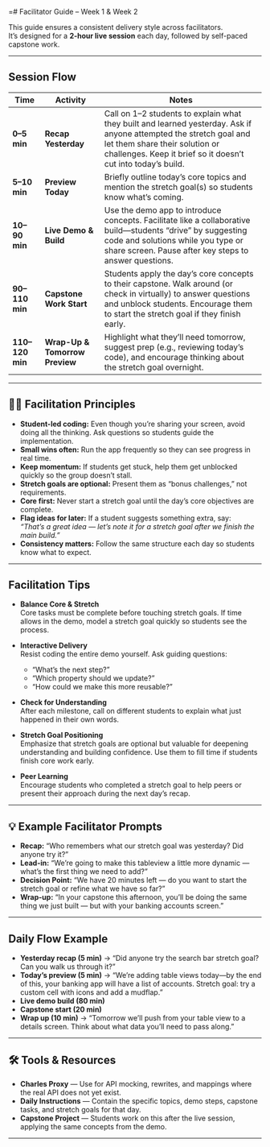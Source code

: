 =# Facilitator Guide – Week 1 & Week 2

This guide ensures a consistent delivery style across facilitators.  
It’s designed for a **2-hour live session** each day, followed by self-paced capstone work.

---

## Session Flow

| Time         | Activity | Notes |
|--------------|----------|-------|
| **0–5 min**  | **Recap Yesterday** | Call on 1–2 students to explain what they built and learned yesterday. Ask if anyone attempted the stretch goal and let them share their solution or challenges. Keep it brief so it doesn’t cut into today’s build. |
| **5–10 min** | **Preview Today** | Briefly outline today’s core topics and mention the stretch goal(s) so students know what’s coming. |
| **10–90 min**| **Live Demo & Build** | Use the demo app to introduce concepts. Facilitate like a collaborative build—students “drive” by suggesting code and solutions while you type or share screen. Pause after key steps to answer questions. |
| **90–110 min**| **Capstone Work Start** | Students apply the day’s core concepts to their capstone. Walk around (or check in virtually) to answer questions and unblock students. Encourage them to start the stretch goal if they finish early. |
| **110–120 min**| **Wrap-Up & Tomorrow Preview** | Highlight what they’ll need tomorrow, suggest prep (e.g., reviewing today’s code), and encourage thinking about the stretch goal overnight. |

---

## 👩‍🏫 Facilitation Principles

- **Student-led coding:** Even though you’re sharing your screen, avoid doing all the thinking. Ask questions so students guide the implementation.
- **Small wins often:** Run the app frequently so they can see progress in real time.
- **Keep momentum:** If students get stuck, help them get unblocked quickly so the group doesn’t stall.
- **Stretch goals are optional:** Present them as “bonus challenges,” not requirements.
- **Core first:** Never start a stretch goal until the day’s core objectives are complete.
- **Flag ideas for later:** If a student suggests something extra, say:  
  *“That’s a great idea — let’s note it for a stretch goal after we finish the main build.”*
- **Consistency matters:** Follow the same structure each day so students know what to expect.

---

## Facilitation Tips

- **Balance Core & Stretch**  
  Core tasks must be complete before touching stretch goals. If time allows in the demo, model a stretch goal quickly so students see the process.

- **Interactive Delivery**  
  Resist coding the entire demo yourself. Ask guiding questions:  
  - “What’s the next step?”  
  - “Which property should we update?”  
  - “How could we make this more reusable?”

- **Check for Understanding**  
  After each milestone, call on different students to explain what just happened in their own words.

- **Stretch Goal Positioning**  
  Emphasize that stretch goals are optional but valuable for deepening understanding and building confidence. Use them to fill time if students finish core work early.

- **Peer Learning**  
  Encourage students who completed a stretch goal to help peers or present their approach during the next day’s recap.

---
## 💡 Example Facilitator Prompts
- **Recap:** “Who remembers what our stretch goal was yesterday? Did anyone try it?”
- **Lead-in:** “We’re going to make this tableview a little more dynamic — what’s the first thing we need to add?”
- **Decision Point:** “We have 20 minutes left — do you want to start the stretch goal or refine what we have so far?”
- **Wrap-up:** “In your capstone this afternoon, you’ll be doing the same thing we just built — but with your banking accounts screen.”
---

## Daily Flow Example

- **Yesterday recap (5 min)** → “Did anyone try the search bar stretch goal? Can you walk us through it?”  
- **Today’s preview (5 min)** → “We’re adding table views today—by the end of this, your banking app will have a list of accounts. Stretch goal: try a custom cell with icons and add a mudflap.”  
- **Live demo build (80 min)**  
- **Capstone start (20 min)**  
- **Wrap up (10 min)** → “Tomorrow we’ll push from your table view to a details screen. Think about what data you’ll need to pass along.”

---

## 🛠 Tools & Resources
- **Charles Proxy** — Use for API mocking, rewrites, and mappings where the real API does not yet exist.
- **Daily Instructions** — Contain the specific topics, demo steps, capstone tasks, and stretch goals for that day.
- **Capstone Project** — Students work on this after the live session, applying the same concepts from the demo.

---

